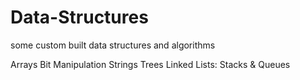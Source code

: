 # Data-Structures
some custom built data structures and algorithms 

Arrays
Bit Manipulation
Strings 
Trees 
Linked Lists: Stacks & Queues
